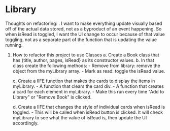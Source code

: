 # Library
Thoughts on refactoring: 
    . I want to make everything update visually based off of the actual data stored, not as a byproduct of an event happening. So when isRead is toggled, I want the UI change to occur because of that value toggling, not as a separate part of the function that is updating the value running. 


1. How to refactor this project to use Classes 
    a. Create a Book class that has {title, author, pages, isRead} as its constructor values. 
    b. In that class create the following methods: 
        - Remove from library: remove the object from the myLibrary array. 
        - Mark as read: toggle the isRead value. 

    c. Create a IIFE function that makes the cards to display the items in myLibrary. 
        - A function that clears the card div. 
        - A function that creates a card for each element in myLibrary. 
        - Make this run every time "Add to Library" or "Remove Book" is clicked.

    d. Create a IIFE that changes the style of individual cards when isRead is toggled. 
        - This will be called when isRead button is clicked. It will check myLibrary to see what the value of isRead is, then update the UI accordingly. 
